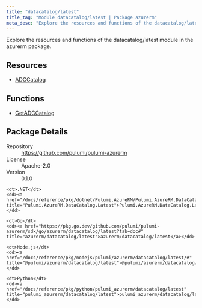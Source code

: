 ```yaml
---
title: "datacatalog/latest"
title_tag: "Module datacatalog/latest | Package azurerm"
meta_desc: "Explore the resources and functions of the datacatalog/latest module in the azurerm package."
---
```


<!-- WARNING: this file was generated by Pulumi Docs Generator. -->
<!-- Do not edit by hand unless you're certain you know what you are doing! -->

Explore the resources and functions of the datacatalog/latest module in the azurerm package.

<h2 id="resources">Resources</h2>
<ul class="api">
    <li><a href="adccatalog" title="ADCCatalog"><span class="symbol resource"></span>ADCCatalog</a></li>
</ul>

<h2 id="functions">Functions</h2>
<ul class="api">
    <li><a href="getadccatalog" title="GetADCCatalog"><span class="symbol function"></span>GetADCCatalog</a></li>
</ul>

<h2 id="package-details">Package Details</h2>
<dl class="package-details">
	<dt>Repository</dt>
	<dd><a href="https://github.com/pulumi/pulumi-azurerm">https://github.com/pulumi/pulumi-azurerm</a></dd>
	<dt>License</dt>
	<dd>Apache-2.0</dd>
	<dt>Version</dt>
	<dd>0.1.0</dd>
</dl>



<dl class="tabular">

    <dt>.NET</dt>
    <dd><a href="/docs/reference/pkg/dotnet/Pulumi.AzureRM/Pulumi.AzureRM.DataCatalog.Latest.html" title="Pulumi.AzureRM.DataCatalog.Latest">Pulumi.AzureRM.DataCatalog.Latest</a></dd>

    <dt>Go</dt>
    <dd><a href="https://pkg.go.dev/github.com/pulumi/pulumi-azurerm/sdk/go/azurerm/datacatalog/latest?tab=doc#" title="azurerm/datacatalog/latest">azurerm/datacatalog/latest</a></dd>

    <dt>Node.js</dt>
    <dd><a href="/docs/reference/pkg/nodejs/pulumi/azurerm/datacatalog/latest/#" title="@pulumi/azurerm/datacatalog/latest">@pulumi/azurerm/datacatalog/latest</a></dd>

    <dt>Python</dt>
    <dd><a href="/docs/reference/pkg/python/pulumi_azurerm/datacatalog/latest" title="pulumi_azurerm/datacatalog/latest">pulumi_azurerm/datacatalog/latest</a></dd>

</dl>

